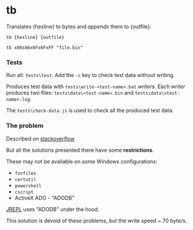 # tb

Translates {hexline} to bytes and *appends* them to {outfile}:

```batch
tb {hexline} {outfile}

tb x00x46x6Fx6FxFF "file.bin"
```

### Tests

Run all: `tests\test`. Add the `-c` key to check test data without writing.

Produces test data with `tests\write-<test-name>.bat` *writers*.
Each *writer* produces two files:
`tests\data\<test-name>.bin` and `tests\data\<test-name>.log`.

The `tests\check-data.js` is used to check all the produced test data.

### The problem

Described on [stackoverflow](https://stackoverflow.com/questions/47750732/write-hex-values-to-file-in-windows-batch)

But all the solutions presented there have some **restrictions**.

These may not be available on some Windows configurations:
* `forfiles`
* `certutil`
* `powershell`
* `cscript`
* ActiveX ADO - "ADODB"

[JREPL](https://www.dostips.com/forum/viewtopic.php?f=3&t=6044) uses "ADODB"
under the hood.

This solution is devoid of these problems, but the write speed ~ 70 byte/s.
